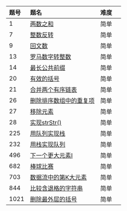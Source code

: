 | 题号 | 题名 | 难度 | |
|:---|:---|:---|:---|
| 1|[两数之和](src/easy/TwoSum.java)|简单| |
| 7|[整数反转](src/easy/ReverseInteger.java)|简单| |
| 9|[回文数](src/easy/PalindromeNumber.java)|简单| |
| 13|[罗马数字转整数](src/easy/RomanToInteger.java)|简单| |
| 14|[最长公共前缀](src/easy/LongestCommonPrefix.java)|简单| |
| 20|[有效的括号](src/easy/ValidParentheses.java)|简单| |
| 21|[合并两个有序链表](src/medium/MergeTwoSortedLists.java)|简单| |
| 26|[删除排序数组中的重复项](src/medium/RemoveDuplicatesFromSortedArray.java)|简单| |
| 27|[移除元素](src/medium/RemoveElement.java)|简单| |
| 28|[实现strStr()](src/medium/ImplementStrStr.java)|简单| |
| 225|[用队列实现栈](src/easy/ImplementStackUsingQueues.java)|简单| |
| 232|[用栈实现队列](src/easy/ImplementQueueUsingStacks.java)|简单| |
| 496|[下一个更大元素I](src/easy/NextGreaterElementI.java)|简单| |
| 682|[棒球比赛](src/easy/BaseballGame.java)|简单| |
| 703|[数据流中的第K大元素](src/easy/KthLargestElementInaStream.java)|简单| |
| 844|[比较含退格的字符串](src/easy/BackspaceStringCompare.java)|简单| |
| 1021|[删除最外层的括号](src/easy/RemoveOutermostParentheses.java)|简单| |